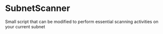# SubnetScanner
Small script that can be modified to perform essential scanning activities on your current subnet
